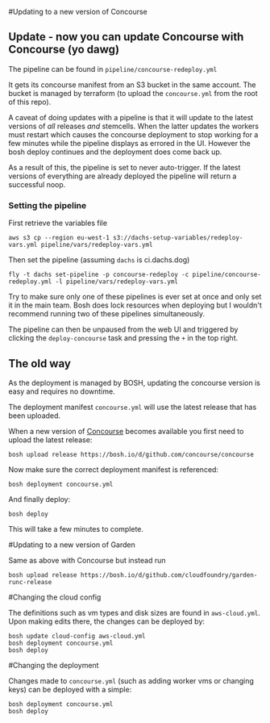 #Updating to a new version of Concourse

## Update - now you can update Concourse with Concourse (yo dawg)

The pipeline can be found in `pipeline/concourse-redeploy.yml`

It gets its concourse manifest from an S3 bucket in the same account.
The bucket is managed by terraform (to upload the `concourse.yml` from the root
of this repo).

A caveat of doing updates with a pipeline is that it will update to the latest
versions of *all* releases _and_ stemcells.  When the latter updates the workers
must restart which causes the concourse deployment to stop working for a few
minutes while the pipeline displays as errored in the UI.  However the bosh deploy
continues and the deployment does come back up.

As a result of this, the pipeline is set to never auto-trigger.  If the latest
versions of everything are already deployed the pipeline will return a successful
noop.

### Setting the pipeline

First retrieve the variables file
```
aws s3 cp --region eu-west-1 s3://dachs-setup-variables/redeploy-vars.yml pipeline/vars/redeploy-vars.yml
```
Then set the pipeline (assuming `dachs` is ci.dachs.dog)
```
fly -t dachs set-pipeline -p concourse-redeploy -c pipeline/concourse-redeploy.yml -l pipeline/vars/redeploy-vars.yml
```
Try to make sure only one of these pipelines is ever set at once and only set
it in the main team.  Bosh does lock resources when deploying but I wouldn't
recommend running two of these pipelines simultaneously.

The pipeline can then be unpaused from the web UI and triggered by clicking
the `deploy-concourse` task and pressing the `+` in the top right.

## The old way

As the deployment is managed by BOSH, updating the concourse version is easy and requires no downtime.

The deployment manifest `concourse.yml` will use the latest release that has been uploaded.

When a new version of [Concourse](https://concourse.ci/downloads.html) becomes available you first need to upload the latest release:
```
bosh upload release https://bosh.io/d/github.com/concourse/concourse
```

Now make sure the correct deployment manifest is referenced:
```
bosh deployment concourse.yml
```

And finally deploy:
```
bosh deploy
```

This will take a few minutes to complete.

#Updating to a new version of Garden

Same as above with Concourse but instead run
```
bosh upload release https://bosh.io/d/github.com/cloudfoundry/garden-runc-release
```

#Changing the cloud config

The definitions such as vm types and disk sizes are found in `aws-cloud.yml`.  Upon making edits there, the changes can be deployed by:
```
bosh update cloud-config aws-cloud.yml
bosh deployment concourse.yml
bosh deploy
```

#Changing the deployment

Changes made to `concourse.yml` (such as adding worker vms or changing keys) can be deployed with a simple:
```
bosh deployment concourse.yml
bosh deploy
```